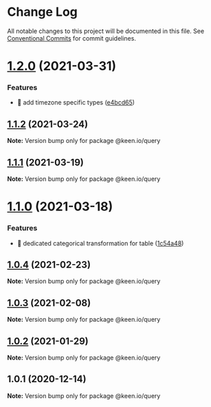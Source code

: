 # Change Log

All notable changes to this project will be documented in this file.
See [Conventional Commits](https://conventionalcommits.org) for commit guidelines.

# [1.2.0](https://github.com/keen/keen/compare/@keen.io/query@1.1.2...@keen.io/query@1.2.0) (2021-03-31)


### Features

* 🎸 add timezone specific types ([e4bcd65](https://github.com/keen/keen/commit/e4bcd658c62ba47d5aa2e2427e94579b47c58da6))





## [1.1.2](https://github.com/keen/keen/compare/@keen.io/query@1.1.1...@keen.io/query@1.1.2) (2021-03-24)

**Note:** Version bump only for package @keen.io/query





## [1.1.1](https://github.com/keen/keen/compare/@keen.io/query@1.1.0...@keen.io/query@1.1.1) (2021-03-19)

**Note:** Version bump only for package @keen.io/query





# [1.1.0](https://github.com/keen/keen/compare/@keen.io/query@1.0.4...@keen.io/query@1.1.0) (2021-03-18)


### Features

* 🎸 dedicated categorical transformation for table ([1c54a48](https://github.com/keen/keen/commit/1c54a48fa34857fd0d72ccb371c62abdd7e4058d))





## [1.0.4](https://github.com/keen/keen/compare/@keen.io/query@1.0.3...@keen.io/query@1.0.4) (2021-02-23)

**Note:** Version bump only for package @keen.io/query





## [1.0.3](https://github.com/keen/keen/compare/@keen.io/query@1.0.2...@keen.io/query@1.0.3) (2021-02-08)

**Note:** Version bump only for package @keen.io/query





## [1.0.2](https://github.com/keen/keen/compare/@keen.io/query@1.0.1...@keen.io/query@1.0.2) (2021-01-29)

**Note:** Version bump only for package @keen.io/query





## 1.0.1 (2020-12-14)

**Note:** Version bump only for package @keen.io/query

